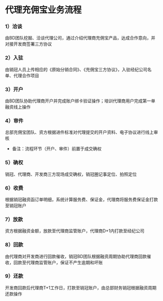 # 代理充佣宝业务流程

### 1）洽谈

由BD团队挖掘、洽谈代理公司，通过介绍代理商充佣宝产品，达成合作意向，并对接开发商签署三方协议

### 2）入驻

由销冠人员上传相应的《原始分销合同》、《充佣宝三方协议》，入驻经纪公司名单、代理合作项目

### 3）开户

由BD团队协助代理商开户并完成账户绑卡验证操作；培训代理商用户完成第一单融资线上操作

### 4）审件

总部充佣宝团队、资方根据进件标准对代理提交的开户资料、电子协议进行线上审核

* 备注：流程环节（开户、审件）前置于成交确权

### 5）确权

销冠、代理商、开发商三方现场成交确权，销冠圈记事定位、拍照定位

### 6）收费

根据销冠融资函订单明细，系统计算服务费、保证金，代理商将服务费保证金打款至销冠账户

### 7）放款

资方根据融资金额，放款至代理商监管账户，代理商D+1内打款至经纪公司

### 8）回款

由代理商对开发商进行回款催收，销冠BD团队根据融资周期协助代理商回款催收，回款至代理商监管账户，保证不产生逾期和坏账

### 9）还款

开发商回款后代理商T+1工作日，打款至销冠账户，由总部财务销冠根据融资周期还款操作

